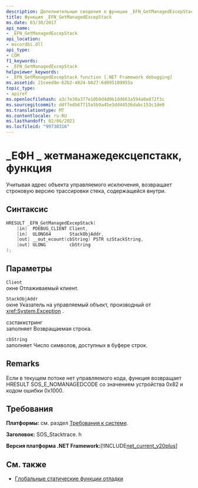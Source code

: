 ```yaml
---
description: Дополнительные сведения о функции _EFN_GetManagedExcepStack
title: Функция _EFN_GetManagedExcepStack
ms.date: 03/30/2017
api_name:
- _EFN_GetManagedExcepStack
api_location:
- mscordbi.dll
api_type:
- COM
f1_keywords:
- _EFN_GetManagedExcepStack
helpviewer_keywords:
- _EFN_GetManagedExcepStack function [.NET Framework debugging]
ms.assetid: 21ceed9e-62b2-4024-b027-6d095109955a
topic_type:
- apiref
ms.openlocfilehash: a3c7e30a377e10b9d4d0b1dd663a594a0e872f3c
ms.sourcegitcommit: ddf7edb67715a5b9a45e3dd44536dabc153c1de0
ms.translationtype: MT
ms.contentlocale: ru-RU
ms.lasthandoff: 02/06/2021
ms.locfileid: "99738316"
---
```

# <a name="_efn_getmanagedexcepstack-function"></a>\_ЕФН \_ жетманажедексцепстакк, функция

Учитывая адрес объекта управляемого исключения, возвращает строковую версию трассировки стека, содержащейся внутри.  
  
## <a name="syntax"></a>Синтаксис  
  
```cpp  
HRESULT _EFN_GetManagedExcepStack(  
    [in]  PDEBUG_CLIENT Client,  
    [in]  ULONG64       StackObjAddr,  
    [out] __out_ecount(cbString) PSTR szStackString,  
    [out] ULONG         cbString  
);  
```  
  
## <a name="parameters"></a>Параметры  

 `Client`  
 окне Отлаживаемый клиент.  
  
 `StackObjAddr`  
 окне Указатель на управляемый объект, производный от <xref:System.Exception> .  
  
 сзстаккстринг  
 заполняет Возвращаемая строка.  
  
 `cbString`  
 заполняет Число символов, доступных в буфере строк.  
  
## <a name="remarks"></a>Remarks  

 Если в текущем потоке нет управляемого кода, функция возвращает HRESULT SOS_E_NOMANAGEDCODE со значением устройства 0x82 и кодом ошибки 0x1000.  
  
## <a name="requirements"></a>Требования  

 **Платформы:** см. раздел [Требования к системе](../../get-started/system-requirements.md).  
  
 **Заголовок:** SOS_Stacktrace. h  
  
 **Версия платформа .NET Framework:**[!INCLUDE[net_current_v20plus](../../../../includes/net-current-v20plus-md.md)]  
  
## <a name="see-also"></a>См. также

- [Глобальные статические функции отладки](debugging-global-static-functions.md)
